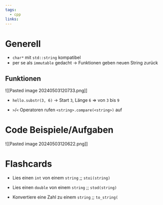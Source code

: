 ```yaml
---
tags:
  - cpp
links:
---
```

# Generell
- `char*` mit `std::string` kompatibel
- per se als `immutable` gedacht -> Funktionen geben neuen String zurück
<!--SR:!2024-08-21,4,272-->

## Funktionen
![[Pasted image 20240503120733.png]]
- `hello.substr(3, 6)` -> Start `3`, Länge `6` => von `3` bis `9`
<!--SR:!2024-08-21,4,272-->
- `>`/`<` Operatoren rufen `<string>.compare(<string>)` auf
# Code Beispiele/Aufgaben
![[Pasted image 20240503120622.png]]

# Flashcards
- Lies einen `int` von einem `string` ;; `stoi(string)`

<!--SR:!2024-09-03,17,290-->
- Lies einen `double` von einem `string` ;; `stod(string)`

<!--SR:!2024-08-31,14,290-->
- Konvertiere eine Zahl zu einem `string` ;; `to_string(`

<!--SR:!2024-08-20,3,250-->
